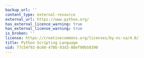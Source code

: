 ```yaml
---
backup_url: ''
content_type: external-resource
external_url: https://www.python.org/
has_external_licence_warning: true
has_external_license_warning: true
is_broken: ''
license: https://creativecommons.org/licenses/by-nc-sa/4.0/
title: Python Scripting Language
uid: 77c54f92-8c60-478b-93d3-88ef90b58390
---
```

